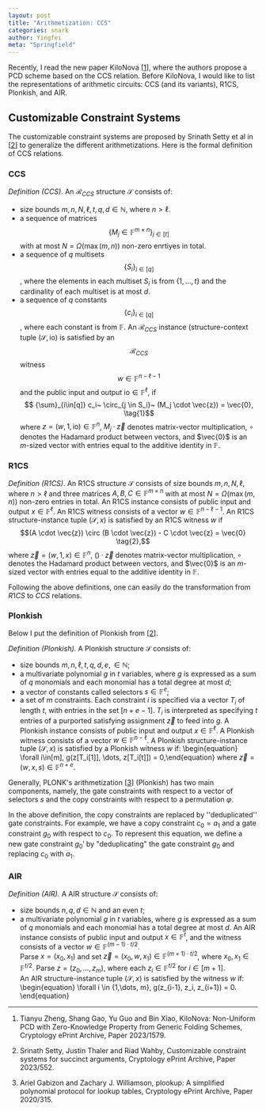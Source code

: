 ```yaml
---
layout: post
title: "Arithmetization: CCS"
categories: snark
author: Yingfei
meta: "Springfield"
---
```


Recently, I read the new paper KiloNova [<a href="#ref1">1</a>], where the authors propose a PCD scheme based on the CCS relation. Before KiloNova, I would like to list the representations of arithmetic circuits: CCS (and its variants), R1CS, Plonkish, and AIR.
<!--more-->
## Customizable Constraint Systems

The customizable constraint systems are proposed by Srinath Setty et al in [<a href="#ref2">2</a>] to generalize the different arithmetizations. Here is the formal definition of CCS relations.

### CCS
*Definition (CCS)*. An $\mathcal{R}_{CCS}$ structure $\mathcal{S}$ consists of:
- size bounds $m,n,N,\ell,t,q,d \in \mathbb{N}$, where $n>\ell$.
- a sequence of matrices $${ \{ M_j \in \mathbb{F}^{m\times n} \} }_{j\in[t]} $$ with at most $N = \Omega(\max(m,n))$ non-zero enrtiyes in total.
- a sequence of $q$ multisets $${\{S_i\}}_{i \in [q]}$$, where the elements in each multiset $S_i$ is from $\{1, \dots, t\}$ and the cardinality of each multiset is at most $d$.
- a sequence of $q$ constants $${ \{ c_i \} }_{i∈[q]}$$, where each constant is from $\mathbb{F}$.
An $\mathcal{R}_{CCS}$ instance (structure-context tuple $(\mathcal{S}, \mathsf{io})$ is satisfied by an $$\mathcal{R}_{CCS}$$ witness $$w \in \mathbb{F}^{n-\ell-1}$$ and the public input and output $\mathsf{io} \in \mathbb{F}^\ell$, if
$$ {\sum}_{i\in[q]} c_i~ \circ_{j \in S_i}~ (M_j \cdot \vec{z}) = \vec{0}, \tag{1}$$
where $z = (w, 1, \mathsf{io}) ∈ \mathbb{F}^n$, $M_j · \vec{z}$ denotes matrix-vector multiplication, $\circ$ denotes the Hadamard product between vectors, and $\vec{0}$ is an $m$-sized vector with entries equal to the additive identity in $\mathbb{F}$.

### R1CS
*Definition (R1CS)*. An R1CS structure $\mathcal{S}$ consists of size bounds $m,n,N,\ell$, where $n>\ell$ and three matrices $A,B,C\in \mathbb{F}^{m \times n}$ with at most $N = \Omega(\max(m,n))$ non-zero entries in total. 
An R1CS instance consists of public input and output $x \in \mathbb{F}^\ell$. An R1CS witness consists of a vector $w \in \mathbb{F}^{n-\ell-1}$. 
An R1CS structure-instance tuple $(\mathcal{S}, x)$ is satisfied by an R1CS witness $w$ if 
$$(A \cdot \vec{z}) \circ (B \cdot \vec{z}) - C \cdot \vec{z} = \vec{0} \tag{2},$$
where $\vec{z} = (w,1,x) \in \mathbb{F}^n$, $()· \vec{z}$ denotes matrix-vector multiplication, $\circ$ denotes the Hadamard product between vectors, and $\vec{0}$ is an $m$-sized vector with entries equal to the additive identity in $\mathbb{F}$.

Following the above definitions, one can easily do the transformation from $R1CS$ to $CCS$ relations.

### Plonkish
Below I put the definition of Plonkish from [<a href="#ref2">2</a>]. 

*Definition (Plonkish).* A Plonkish structure $\mathcal{S}$ consists of: 
- size bounds $m, n, \ell, t, q, d, e, \in \mathbb{N}$;
- a multivariate polynomial $g$ in $t$ variables, where $g$ is expressed as a sum of $q$ monomials and each monomial has a total degree at most $d$;
- a vector of constants called selectors $s \in \mathbb{F}^e$;
- a set of $m$ constraints. 
Each constraint $i$ is specified via a vector $T_i$ of length $t$, with entries in the set $[n+e-1]$. $T_i$ is interpreted as specifying $t$ entries of a purported satisfying assignment $\vec{z}$ to feed into $g$.
A Plonkish instance consists of public input and output $x \in \mathbb{F}^\ell$. 
A Plonkish witness consists of a vector $w \in \mathbb{F}^{n-\ell}$. 
A Plonkish structure-instance tuple $(\mathcal{S}, x)$ is satisfied by a Plonkish witness $w$ if:
\begin{equation} \forall i\in[m], g(z[T_i[1]], \dots, z[T_i[t]]) = 0,\end{equation}
where $\vec{z} = (w, x, s) \in \mathbb{F}^{n+e}.$

Generally, PLONK's arithmetization [<a href="#ref3">3</a>] (Plonkish) has two main components, namely, the gate constraints with respect to a vector of selectors $s$ and the copy constraints with respect to a permutation $\varphi$. 

In the above definition, the copy constraints are replaced by ''deduplicated'' gate constraints. For example, we have a copy constraint  $c_0 = a_1$ and a gate constraint $g_0$ with respect to $c_0$. To represent this equation, we define a new gate constraint $g_0'$ by "deduplicating" the gate constraint $g_0$ and replacing $c_0$ with $a_1$.

### AIR
*Definition (AIR).* A AIR structure $\mathcal{S}$ consists of: 
- size bounds $n, q, d \in \mathbb{N}$ and an even $t$;
- a multivariate polynomial $g$ in $t$ variables, where $g$ is expressed as a sum of $q$ monomials and each monomial has a total degree at most $d$.
An AIR instance consists of public input and output $x \in \mathbb{F}^t$, and the witness consists of a vector $w \in \mathbb{F}^{(m-1)\cdot t/2}$.  
Parse $x=(x_0, x_1)$ and set $\vec{z} = (x_0, w, x_1) \in \mathbb{F}^{(m+1)\cdot t/2}$, where $x_0, x_1 \in \mathbb{F}^{t/2}$. Parse $z= (z_0, \dots, z_m)$, where each $z_i \in \mathbb{F}^{t/2}$ for $i \in [m+1]$.  
An AIR structure-instance tuple $(\mathcal{S}, x)$ is satisfied by the witness $w$ if:
\begin{equation} \forall i \in \{1,\dots, m\}, g(z_{i-1}, z_i, z_{i+1}) = 0. \end{equation}


---
1. <p name = "ref1"> Tianyu Zheng, Shang Gao, Yu Guo and Bin Xiao, KiloNova: Non-Uniform PCD with Zero-Knowledge Property from Generic Folding Schemes, Cryptology ePrint Archive, Paper 2023/1579.</p>
2. <p name = "ref2"> Srinath Setty, Justin Thaler and Riad Wahby, Customizable constraint systems for succinct arguments, Cryptology ePrint Archive, Paper 2023/552.</p>
3. <p name = "ref3"> Ariel Gabizon and Zachary J.  Williamson, plookup: A simplified polynomial protocol for lookup tables, Cryptology ePrint Archive, Paper 2020/315.</p>

